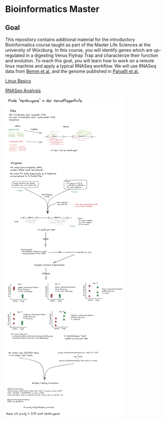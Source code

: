 # Bioinformatics Master

## Goal

This repository contains additional material for the introductory Bioinformatics course taught as part of the Master Life Sciences at the university of Würzburg. In this course, you will identify genes which are up-regulated in a digesting Venus Flytrap Trap and characterize their function and evolution. To reach this goal, you will learn how to work on a remote linux machine and apply a typical RNASeq workflow. We will use RNASeq data from [Bemm et al.](https://genome.cshlp.org/content/26/6/812.full.html) and the genome published in [Palvalfi et al.](https://www.sciencedirect.com/science/article/pii/S0960982220305674)

[Linux Basics](./LinuxBasics.md)

[RNASeq Analysis](./RNASeqAnalysis.md)

![Outline](./OutlineMasterVorlesung.png)
<!--
links
grep, sort, uniq: check
pipes : check
cluster setup, SLURM (idea of)
-->